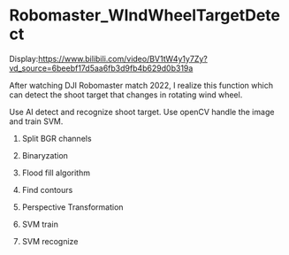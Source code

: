 # Robomaster_WIndWheelTargetDetect

Display:https://www.bilibili.com/video/BV1tW4y1y7Zy?vd_source=6beebf17d5aa6fb3d9fb4b629d0b319a

After watching DJI Robomaster match 2022, I realize this function which can detect the shoot target that changes in rotating wind wheel.

Use AI detect and recognize shoot target. Use openCV handle the image and train SVM.

1. Split BGR channels

2. Binaryzation

3. Flood fill algorithm

3. Find contours

5. Perspective Transformation

4. SVM train

5. SVM recognize
